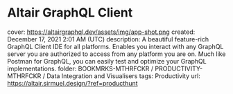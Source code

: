 # Altair GraphQL Client

cover: https://altairgraphql.dev/assets/img/app-shot.png
created: December 17, 2021 2:01 AM (UTC)
description: A beautiful feature-rich GraphQL Client IDE for all platforms. Enables you interact with any GraphQL server you are authorized to access from any platform you are on. Much like Postman for GraphQL, you can easily test and optimize your GraphQL implementations.
folder: BOOKMRKS-MTHRFCKR / PRODUCTIVITY-MTHRFCKR / Data Integration and Visualisers
tags: Productivity
url: https://altair.sirmuel.design/?ref=producthunt